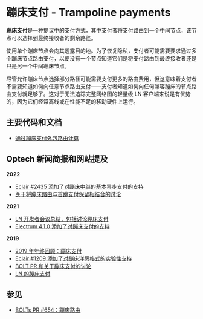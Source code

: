 # 蹦床支付 - Trampoline payments

**蹦床支付**是一种提议中的支付方式，其中支付者将支付路由到一个中间节点，该节点可以选择到最终接收者的剩余路径。

使用单个蹦床节点会向其透露目的地。为了恢复隐私，支付者可能需要要求通过多个蹦床节点路由支付，以便没有一个节点知道它们是将支付路由到最终接收者还是只是另一个中间蹦床节点。

尽管允许蹦床节点选择部分路径可能需要支付更多的路由费用，但这意味着支付者不需要知道如何向任意节点路由支付——支付者知道如何向任何兼容蹦床的节点路由支付就足够了。这对于无法追踪完整网络图的轻量级 LN 客户端来说是有优势的，因为它们经常离线或在性能不足的移动硬件上运行。

## 主要代码和文档

* [通过蹦床支付外包路由计算](https://lists.linuxfoundation.org/pipermail/lightning-dev/2019-March/001939.html)

## Optech 新闻简报和网站提及

**2022**

* [Eclair #2435 添加了对蹦床中继的基本异步支付的支持](https://bitcoinops.org/en/newsletters/2022/10/05/#eclair-2435)
* [关于将蹦床路由与首跳支付保留相结合的讨论](https://bitcoinops.org/en/newsletters/2022/06/15/#trampoline-routing-and-mobile-payments)

**2021**

* [LN 开发者会议总结，包括讨论蹦床支付](https://bitcoinops.org/en/newsletters/2021/11/10/#ln-summit-2021-notes)
* [Electrum 4.1.0 添加了对蹦床支付的支持](https://bitcoinops.org/en/newsletters/2021/05/19/#electrum-4-1-0-enhances-lightning-features)

**2019**

* [2019 年年终回顾：蹦床支付](https://bitcoinops.org/en/newsletters/2019/12/28/#trampoline)
* [Eclair #1209 添加了对蹦床洋葱格式的实验性支持](https://bitcoinops.org/en/newsletters/2019/11/20/#eclair-1209)
* [BOLT PR 和关于蹦床支付的讨论](https://bitcoinops.org/en/newsletters/2019/08/07/#trampoline-payments)
* [LN 的蹦床支付](https://bitcoinops.org/en/newsletters/2019/04/02/#trampoline-payments-for-ln)

## 参见

* [BOLTs PR #654：蹦床路由](https://github.com/lightningnetwork/lightning-rfc/pull/654)
